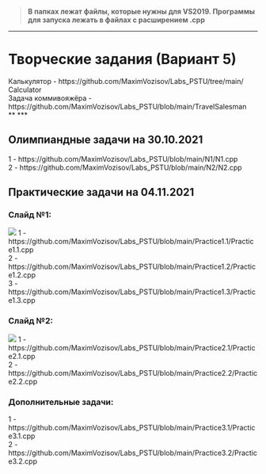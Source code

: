>**В папках лежат файлы, которые нужны для VS2019. Программы для запуска лежать в файлах с расширением .cpp**
***
<h1>Творческие задания (Вариант 5)</h1>
Калькулятор - https://github.com/MaximVozisov/Labs_PSTU/tree/main/Сalculator<br>
Задача коммивояжёра - https://github.com/MaximVozisov/Labs_PSTU/blob/main/TravelSalesman<br>**
***
<h2>Олимпиандные задачи на 30.10.2021</h2>
1 - https://github.com/MaximVozisov/Labs_PSTU/blob/main/N1/N1.cpp<br>
2 - https://github.com/MaximVozisov/Labs_PSTU/blob/main/N2/N2.cpp<br>
<h2>Практические задачи на 04.11.2021</h2>
<h3>Слайд №1:</h3> <img src = "https://user-images.githubusercontent.com/92223897/140277242-44353d66-8a1f-4c03-9109-62365616e927.png">
1 - https://github.com/MaximVozisov/Labs_PSTU/blob/main/Practice1.1/Practice1.1.cpp<br>
2 - https://github.com/MaximVozisov/Labs_PSTU/blob/main/Practice1.2/Practice1.2.cpp<br>
3 - https://github.com/MaximVozisov/Labs_PSTU/blob/main/Practice1.3/Practice1.3.cpp<br>
<h3>Слайд №2:</h3> <img src = "https://user-images.githubusercontent.com/92223897/140276612-4ee61a53-cfde-4f37-a062-b907654f6d74.png">
1 - https://github.com/MaximVozisov/Labs_PSTU/blob/main/Practice2.1/Practice2.1.cpp<br>
2 - https://github.com/MaximVozisov/Labs_PSTU/blob/main/Practice2.2/Practice2.2.cpp<br>
<h3>Дополнительные задачи:</h3>
1 - https://github.com/MaximVozisov/Labs_PSTU/blob/main/Practice3.1/Practice3.1.cpp<br>
2 - https://github.com/MaximVozisov/Labs_PSTU/blob/main/Practice3.2/Practice3.2.cpp<br>
